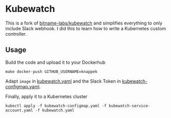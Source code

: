 # Kubewatch

This is a fork of [bitname-labs/kubewatch](https://github.com/bitnami-labs/kubewatch) and simplifies everything to only include Slack webhook. I did this to learn how to write a Kubernetes custom controller. 

## Usage

Build the code and upload it to your Dockerhub

```shell
make docker-push GITHUB_USERNAME=knappek
```

Adapt `image` in [kubewatch.yaml](./kubewatch.yaml#9) and the Slack Token in [kubewatch-configmap.yaml](./kubewatch-configmap.yaml#10).

Finally, apply it to a Kubernetes cluster

```shell
kubectl apply -f kubewatch-configmap.yaml -f kubewatch-service-account.yaml -f kubewatch.yaml
```